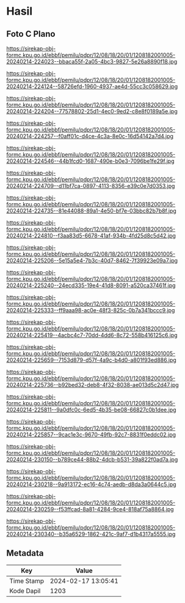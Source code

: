 # Hasil

## Foto C Plano

https://sirekap-obj-formc.kpu.go.id/ebbf/pemilu/pdpr/12/08/18/20/01/1208182001005-20240214-224023--bbaca55f-2a05-4bc3-9827-5e26a8890f18.jpg

https://sirekap-obj-formc.kpu.go.id/ebbf/pemilu/pdpr/12/08/18/20/01/1208182001005-20240214-224124--58726efd-1960-4937-ae4d-55cc3c058629.jpg

https://sirekap-obj-formc.kpu.go.id/ebbf/pemilu/pdpr/12/08/18/20/01/1208182001005-20240214-224204--77578802-25d1-4ec0-9ed2-c8e8f0189a5e.jpg

https://sirekap-obj-formc.kpu.go.id/ebbf/pemilu/pdpr/12/08/18/20/01/1208182001005-20240214-224257--f0aff01c-d4ce-4c3a-8e0c-16d54142a7d4.jpg

https://sirekap-obj-formc.kpu.go.id/ebbf/pemilu/pdpr/12/08/18/20/01/1208182001005-20240214-224546--44b1fcd0-1687-490e-b0e3-7096be1fe29f.jpg

https://sirekap-obj-formc.kpu.go.id/ebbf/pemilu/pdpr/12/08/18/20/01/1208182001005-20240214-224709--d11bf7ca-0897-4113-8356-e39c0e7d0353.jpg

https://sirekap-obj-formc.kpu.go.id/ebbf/pemilu/pdpr/12/08/18/20/01/1208182001005-20240214-224735--81e44088-89a1-4e50-bf7e-03bbc82b7b8f.jpg

https://sirekap-obj-formc.kpu.go.id/ebbf/pemilu/pdpr/12/08/18/20/01/1208182001005-20240214-224810--f3aa83d5-6678-41af-934b-4fd25d8c5d42.jpg

https://sirekap-obj-formc.kpu.go.id/ebbf/pemilu/pdpr/12/08/18/20/01/1208182001005-20240214-225206--5e15a5e4-7b3c-40d7-8462-7f39923e09a7.jpg

https://sirekap-obj-formc.kpu.go.id/ebbf/pemilu/pdpr/12/08/18/20/01/1208182001005-20240214-225240--24ecd335-19e4-41d8-8091-a520ca37461f.jpg

https://sirekap-obj-formc.kpu.go.id/ebbf/pemilu/pdpr/12/08/18/20/01/1208182001005-20240214-225333--ff9aaa98-ac0e-48f3-825c-0b7a341bccc9.jpg

https://sirekap-obj-formc.kpu.go.id/ebbf/pemilu/pdpr/12/08/18/20/01/1208182001005-20240214-225419--4acbc4c7-70dd-4dd6-8c72-558b416125c6.jpg

https://sirekap-obj-formc.kpu.go.id/ebbf/pemilu/pdpr/12/08/18/20/01/1208182001005-20240214-225659--7153d879-d57f-4a9c-b4d0-a801f93ed886.jpg

https://sirekap-obj-formc.kpu.go.id/ebbf/pemilu/pdpr/12/08/18/20/01/1208182001005-20240214-225736--b92bed32-deb8-4f32-8038-ae013d5c2d47.jpg

https://sirekap-obj-formc.kpu.go.id/ebbf/pemilu/pdpr/12/08/18/20/01/1208182001005-20240214-225811--9a0dfc0c-6ed5-4b35-be08-66827c0b1dee.jpg

https://sirekap-obj-formc.kpu.go.id/ebbf/pemilu/pdpr/12/08/18/20/01/1208182001005-20240214-225857--9cac1e3c-9670-49fb-92c7-8831f0eddc02.jpg

https://sirekap-obj-formc.kpu.go.id/ebbf/pemilu/pdpr/12/08/18/20/01/1208182001005-20240214-230150--b789ce44-88b2-4dcb-b531-39a822f0ad7a.jpg

https://sirekap-obj-formc.kpu.go.id/ebbf/pemilu/pdpr/12/08/18/20/01/1208182001005-20240214-230218--9a913172-ec16-4c74-aedb-d8da3a0644c5.jpg

https://sirekap-obj-formc.kpu.go.id/ebbf/pemilu/pdpr/12/08/18/20/01/1208182001005-20240214-230259--f53ffcad-8a81-4284-9ce4-818af75a8864.jpg

https://sirekap-obj-formc.kpu.go.id/ebbf/pemilu/pdpr/12/08/18/20/01/1208182001005-20240214-230340--b35a6529-1862-421c-9af7-d1b4317a5555.jpg


## Metadata

| Key        | Value               |
| ---------- | ------------------- |
| Time Stamp | 2024-02-17 13:05:41 |
| Kode Dapil | 1203                |



